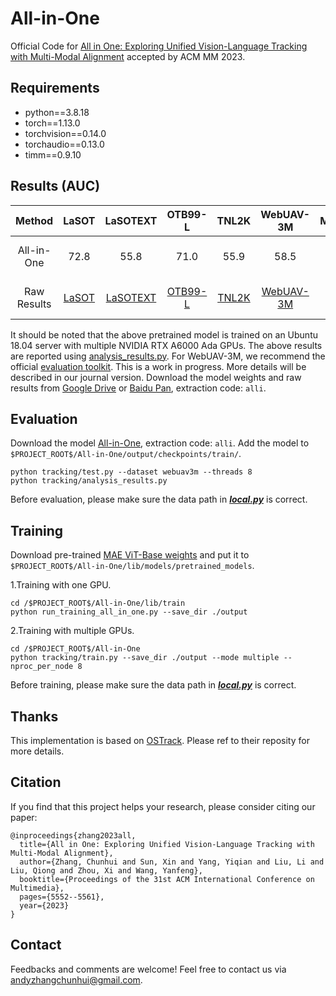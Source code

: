 All-in-One
=========================================
Official Code for [All in One: Exploring Unified Vision-Language Tracking with Multi-Modal Alignment](https://dl.acm.org/doi/10.1145/3581783.3611803) accepted by ACM MM 2023.


## Requirements
- python==3.8.18
- torch==1.13.0
- torchvision==0.14.0
- torchaudio==0.13.0
- timm==0.9.10

## Results (AUC)
|  Method   | LaSOT | LaSOTEXT | OTB99-L | TNL2K | WebUAV-3M  | Model |
|:---------:|:-----:|:-----:|:------:|:------:|:------:|:------:|
| All-in-One  | 72.8 |  55.8 | 71.0 | 55.9 | 58.5 | [All-in-One](https://drive.google.com/drive/folders/1nwOgDDVx8JROPkhr65tmpzmWa3RPCAOA?usp=drive_link)|
|Raw Results| [LaSOT](https://drive.google.com/drive/folders/1nwOgDDVx8JROPkhr65tmpzmWa3RPCAOA?usp=drive_link) | [LaSOTEXT](https://drive.google.com/drive/folders/1nwOgDDVx8JROPkhr65tmpzmWa3RPCAOA?usp=drive_link)  | [OTB99-L](https://drive.google.com/drive/folders/1nwOgDDVx8JROPkhr65tmpzmWa3RPCAOA?usp=drive_link) | [TNL2K](https://drive.google.com/drive/folders/1nwOgDDVx8JROPkhr65tmpzmWa3RPCAOA?usp=drive_link) | [WebUAV-3M](https://drive.google.com/drive/folders/1nwOgDDVx8JROPkhr65tmpzmWa3RPCAOA?usp=drive_link) | [All-in-One](https://drive.google.com/drive/folders/1nwOgDDVx8JROPkhr65tmpzmWa3RPCAOA?usp=drive_link)|

It should be noted that the above pretrained model is trained on an Ubuntu 18.04 server with multiple NVIDIA RTX A6000 Ada GPUs. The above results are reported using [analysis_results.py](./tracking/analysis_results.py). For WebUAV-3M, we recommend the official [evaluation toolkit](https://github.com/983632847/WebUAV-3M). This is a work in progress. More details will be described in our journal version. Download the model weights and raw results from [Google Drive](https://drive.google.com/drive/folders/1nwOgDDVx8JROPkhr65tmpzmWa3RPCAOA?usp=drive_link) or [Baidu Pan](https://pan.baidu.com/s/1OgAFG_LPh9ti4SCt88ILWQ), extraction code: `alli`.

## Evaluation   
Download the model [All-in-One](https://pan.baidu.com/s/1OgAFG_LPh9ti4SCt88ILWQ), extraction code: `alli`. Add the model to `$PROJECT_ROOT$/All-in-One/output/checkpoints/train/`.
```
python tracking/test.py --dataset webuav3m --threads 8
python tracking/analysis_results.py
```

Before evaluation, please make sure the data path in [***local.py***](./lib/test/evaluation/local.py) is correct.

## Training
Download pre-trained [MAE ViT-Base weights](https://dl.fbaipublicfiles.com/mae/pretrain/mae_pretrain_vit_base.pth) and put it to `$PROJECT_ROOT$/All-in-One/lib/models/pretrained_models`.

1.Training with one GPU.
```
cd /$PROJECT_ROOT$/All-in-One/lib/train
python run_training_all_in_one.py --save_dir ./output
```

2.Training with multiple GPUs.
```
cd /$PROJECT_ROOT$/All-in-One
python tracking/train.py --save_dir ./output --mode multiple --nproc_per_node 8
```

Before training, please make sure the data path in [***local.py***](./lib/train/admin/local.py) is correct.


## Thanks
This implementation is based on [OSTrack](https://github.com/botaoye/OSTrack). Please ref to their reposity for more details.

## Citation
If you find that this project helps your research, please consider citing our paper:
```
@inproceedings{zhang2023all,
  title={All in One: Exploring Unified Vision-Language Tracking with Multi-Modal Alignment},
  author={Zhang, Chunhui and Sun, Xin and Yang, Yiqian and Liu, Li and Liu, Qiong and Zhou, Xi and Wang, Yanfeng},
  booktitle={Proceedings of the 31st ACM International Conference on Multimedia},
  pages={5552--5561},
  year={2023}
}
```

## Contact
Feedbacks and comments are welcome! Feel free to contact us via [andyzhangchunhui@gmail.com](andyzhangchunhui@gmail.com).

